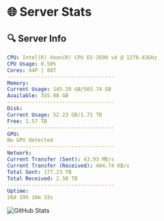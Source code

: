 # 🌐 Server Stats
## 🔍 Server Info
```yaml
CPU: Intel(R) Xeon(R) CPU E5-2699 v4 @ 1270.43GHz
CPU Usage: 0.50%
Cores: 44P | 88T
-----------------------------------
Memory:
Current Usage: 145.20 GB/503.74 GB
Available: 355.08 GB
-----------------------------------
Disk:
Current Usage: 52.23 GB/1.71 TB
Free: 1.57 TB
-----------------------------------
GPU:
No GPU detected
-----------------------------------
Network:
Current Transfer (Sent): 43.93 MB/s
Current Transfer (Received): 484.74 KB/s
Total Sent: 177.23 TB
Total Received: 2.58 TB
-----------------------------------
Uptime:
26d 19h 16m 33s
```
![GitHub Stats](https://img.shields.io/badge/Updated-2025-03-06_17:59:51-blue)